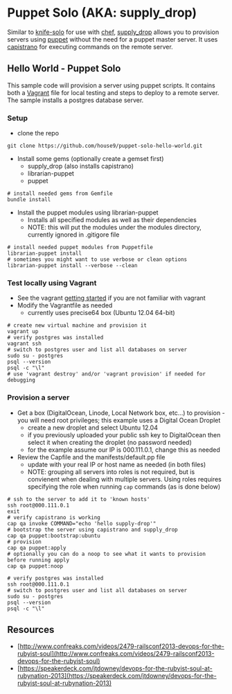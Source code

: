 # Puppet Solo (AKA: supply_drop)

Similar to [knife-solo](http://matschaffer.github.io/knife-solo/) for use with [chef](http://www.opscode.com/chef/), [supply_drop](https://github.com/pitluga/supply_drop) allows you to provision servers using [puppet](https://puppetlabs.com/) without the need for a puppet master server. It uses [capistrano](https://github.com/capistrano/capistrano) for executing commands on the remote server.

## Hello World - Puppet Solo

This sample code will provision a server using puppet scripts. It contains both a [Vagrant](http://docs.vagrantup.com/v2/getting-started/index.html) file for local testing and steps to deploy to a remote server. The sample installs a postgres database server.

### Setup 

* clone the repo

```
git clone https://github.com/house9/puppet-solo-hello-world.git
```

* Install some gems (optionally create a gemset first)
  * supply_drop (also installs capistrano)
  * librarian-puppet
  * puppet

```
# install needed gems from Gemfile
bundle install

```

* Install the puppet modules using librarian-puppet
  * Installs all specified modules as well as their dependencies 
  * NOTE: this will put the modules under the modules directory, currently ignored in .gitigore file

```
# install needed puppet modules from Puppetfile
librarian-puppet install
# sometimes you might want to use verbose or clean options
librarian-puppet install --verbose --clean
```

### Test locally using Vagrant

* See the vagrant [getting started](http://docs.vagrantup.com/v2/getting-started/index.html) if you are not familiar with vagrant
* Modify the Vagrantfile as needed
  * currently uses precise64 box (Ubuntu 12.04 64-bit)

```
# create new virtual machine and provision it
vagrant up
# verify postgres was installed
vagrant ssh
# switch to postgres user and list all databases on server
sudo su - postgres
psql --version
psql -c "\l"
# use 'vagrant destroy' and/or 'vagrant provision' if needed for debugging
```

### Provision a server

* Get a box (DigitalOcean, Linode, Local Network box, etc…) to provision - you will need root privileges; this example uses a Digital Ocean Droplet
  * create a new droplet and select Ubuntu 12.04
  * if you previously uploaded your public ssh key to DigitalOcean then select it when creating the droplet (no password needed)
  * for the example assume our IP is 000.111.0.1, change this as needed
* Review the Capfile and the manifests/default.pp file
  * update with your real IP or host name as needed (in both files)
  * NOTE: grouping all servers into roles is not required, but is convienent when dealing with multiple servers. Using roles requires specifying the role when running `cap` commands (as is done below)

```
# ssh to the server to add it to 'known hosts'
ssh root@000.111.0.1
exit
# verify capistrano is working
cap qa invoke COMMAND="echo 'hello supply-drop'"
# bootstrap the server using capistrano and supply_drop
cap qa puppet:bootstrap:ubuntu
# provision
cap qa puppet:apply
# optionally you can do a noop to see what it wants to provision before running apply
cap qa puppet:noop

# verify postgres was installed
ssh root@000.111.0.1
# switch to postgres user and list all databases on server
sudo su - postgres
psql --version
psql -c "\l"
```

## Resources

* [http://www.confreaks.com/videos/2479-railsconf2013-devops-for-the-rubyist-soul](http://www.confreaks.com/videos/2479-railsconf2013-devops-for-the-rubyist-soul)
* [https://speakerdeck.com/jtdowney/devops-for-the-rubyist-soul-at-rubynation-2013](https://speakerdeck.com/jtdowney/devops-for-the-rubyist-soul-at-rubynation-2013)


